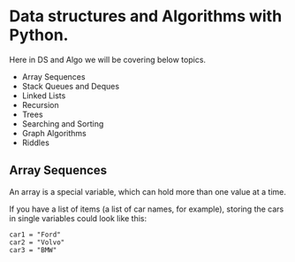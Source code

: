 # Data structures and Algorithms with Python.

Here in DS and Algo we will be covering below topics.

* Array Sequences
* Stack Queues and Deques
* Linked Lists
* Recursion
* Trees
* Searching and Sorting
* Graph Algorithms
* Riddles

## **Array Sequences**

An array is a special variable, which can hold more than one value at a time.

If you have a list of items (a list of car names, for example), storing the cars in single variables could look like this:
```
car1 = "Ford"
car2 = "Volvo"
car3 = "BMW"
```
